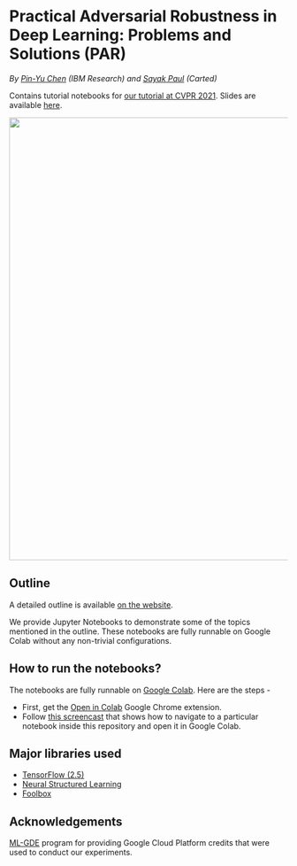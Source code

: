 # Practical Adversarial Robustness in Deep Learning: Problems and Solutions (PAR)

_By [Pin-Yu Chen](https://www.pinyuchen.com) (IBM Research) and [Sayak Paul](https://sayak.dev) (Carted)_

Contains tutorial notebooks for [our tutorial at CVPR 2021](https://sites.google.com/view/par-2021). Slides are available [here](https://docs.google.com/presentation/d/1z8t0YafD94RWw3bg_AaDL6e667gfHoRyvAxZWD1j-FY/edit?usp=sharing).

<p align="center">
<img src=https://i.ibb.co/BrvTYZY/image.png width=800></img>
</p>

## Outline 

A detailed outline is available [on the website](https://sites.google.com/view/par-2021#outline). 

We provide Jupyter Notebooks to demonstrate some of the topics mentioned in the outline. These notebooks are fully runnable on Google Colab without any non-trivial configurations.

## How to run the notebooks?

The notebooks are fully runnable on [Google Colab](https://colab.research.google.com/). Here are the steps - 

* First, get the [Open in Colab](https://chrome.google.com/webstore/detail/open-in-colab/iogfkhleblhcpcekbiedikdehleodpjo?hl=en) Google Chrome extension. 
* Follow [this screencast](https://www.loom.com/share/602f3d0823ae40e3b6d5a8187d421a37) that shows how to navigate to a particular notebook inside this repository and open it in Google Colab. 

## Major libraries used

* [TensorFlow (2.5)](https://www.tensorflow.org/)
* [Neural Structured Learning](https://www.tensorflow.org/neural_structured_learning)
* [Foolbox](https://foolbox.readthedocs.io/)

## Acknowledgements

[ML-GDE](https://developers.google.com/programs/experts/) program for providing Google Cloud Platform credits that were used to conduct our experiments. 

